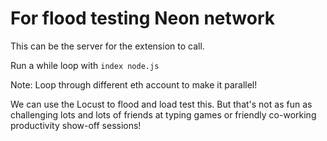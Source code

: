 # For flood testing Neon network

This can be the server for the extension to call.

Run a while loop with
`index node.js`

Note: Loop through different eth account to make it parallel!

We can use the Locust to flood and load test this. But that's not as fun as challenging lots and lots of friends at typing games or friendly co-working productivity show-off sessions!

